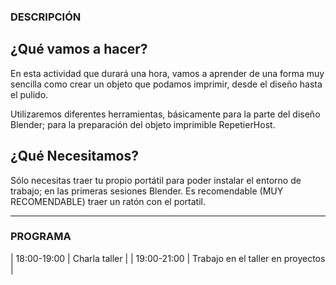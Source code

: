 
### DESCRIPCIÓN

## ¿Qué vamos a hacer?
En esta actividad que durará una hora, vamos a aprender de una forma muy sencilla como crear un objeto que podamos imprimir, desde el diseño hasta el pulido.

Utilizaremos diferentes herramientas, básicamente para la parte del diseño Blender; para la preparación del objeto imprimible RepetierHost.

## ¿Qué Necesitamos?
Sólo necesitas traer tu propio portátil para poder instalar el entorno de trabajo; en las primeras sesiones Blender. Es recomendable (MUY RECOMENDABLE) traer un ratón con el portatil.

---

### PROGRAMA

| 18:00-19:00   | Charla taller |
| 19:00-21:00   | Trabajo en el taller en proyectos |

